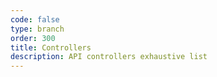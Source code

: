 ```yaml
---
code: false
type: branch
order: 300
title: Controllers
description: API controllers exhaustive list
---
```


